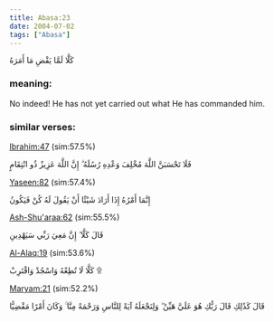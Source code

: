 ```yaml
---
title: Abasa:23
date: 2004-07-02
tags: ["Abasa"]
---
```

كَلَّا لَمَّا يَقْضِ مَا أَمَرَهُ
### meaning: 
No indeed! He has not yet carried out what He has commanded him.
### similar verses: 

[Ibrahim:47](/14/47) (sim:57.5%)

فَلَا تَحْسَبَنَّ اللَّهَ مُخْلِفَ وَعْدِهِ رُسُلَهُ ۗ إِنَّ اللَّهَ عَزِيزٌ ذُو انْتِقَامٍ

[Yaseen:82](/36/82) (sim:57.4%)

إِنَّمَا أَمْرُهُ إِذَا أَرَادَ شَيْئًا أَنْ يَقُولَ لَهُ كُنْ فَيَكُونُ

[Ash-Shu'araa:62](/26/62) (sim:55.5%)

قَالَ كَلَّا ۖ إِنَّ مَعِيَ رَبِّي سَيَهْدِينِ

[Al-Alaq:19](/96/19) (sim:53.6%)

كَلَّا لَا تُطِعْهُ وَاسْجُدْ وَاقْتَرِبْ ۩

[Maryam:21](/19/21) (sim:52.2%)

قَالَ كَذَٰلِكِ قَالَ رَبُّكِ هُوَ عَلَيَّ هَيِّنٌ ۖ وَلِنَجْعَلَهُ آيَةً لِلنَّاسِ وَرَحْمَةً مِنَّا ۚ وَكَانَ أَمْرًا مَقْضِيًّا
